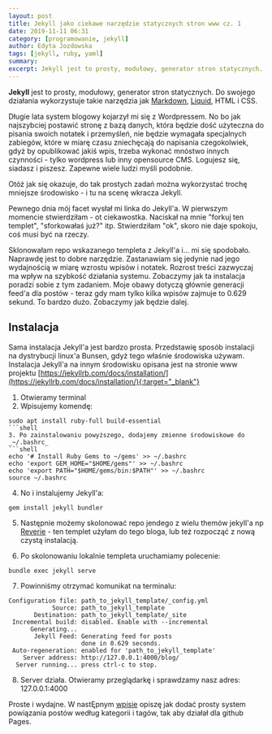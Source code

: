 ```yaml
---
layout: post
title: Jekyll jako ciekawe narzędzie statycznych stron www cz. 1
date: 2019-11-11 06:31
category: [programowanie, jekyll]
author: Edyta Jozdowska
tags: [jekyll, ruby, yaml]
summary:
excerpt: Jekyll jest to prosty, modułowy, generator stron statycznych. Do swojego działania wykorzystuje takie narzędzia jak Markdown, Liquid, HTML i CSS. 
---
```


**Jekyll** jest to prosty, modułowy, generator stron statycznych. Do swojego działania wykorzystuje takie narzędzia jak [Markdown](https://pl.wikipedia.org/wiki/Markdown), [Liquid](https://github.com/Shopify/liquid/wiki), HTML i CSS.

Długie lata system blogowy kojarzył mi się z Wordpressem. No bo jak najszybciej postawić stronę z bazą danych, która będzie dość użyteczna do pisania swoich notatek i przemyśleń, nie będzie wymagała specjalnych zabiegów, które w miarę czasu zniechęcają do napisania czegokolwiek, gdyż by opublikować jakiś wpis, trzeba wykonać mnóstwo innych czynności - tylko wordpress lub inny opensource CMS. Logujesz się, siadasz i piszesz. Zapewne wiele ludzi myśli podobnie.

Otóż jak się okazuje, do tak prostych zadań można wykorzystać trochę mniejsze środowisko - i tu na scenę wkracza Jekyll. 

Pewnego dnia mój facet wysłał mi linka do Jekyll'a. W pierwszym momencie stwierdziłam - ot ciekawostka. Naciskał na mnie "forkuj ten templet", "sforkowałaś już?" itp. Stwierdziłam "ok", skoro nie daje spokoju, coś musi być na rzeczy. 

Sklonowałam repo wskazanego templeta z Jekyll'a i... mi się spodobało. Naprawdę jest to dobre narzędzie. Zastanawiam się jedynie nad jego wydajnością w miarę wzrostu wpisów i notatek. Rozrost treści zazwyczaj ma wpływ na szybkość działania systemu. Zobaczymy jak ta instalacja poradzi sobie z tym zadaniem. Moje obawy dotyczą głównie generacji feed'a dla postów - teraz gdy mam tylko kilka wpisów zajmuje to 0.629 sekund. To bardzo dużo. Zobaczymy jak będzie dalej.

## Instalacja
Sama instalacja Jekyll'a jest bardzo prosta. Przedstawię sposób instalacji na dystrybucji linux'a Bunsen, gdyż tego właśnie środowiska używam. Instalacja Jekyll'a na innym środowisku opisana jest na stronie www projektu [https://jekyllrb.com/docs/installation/](https://jekyllrb.com/docs/installation/){:target="_blank"}

1. Otwieramy terminal
2. Wpisujemy komendę:
```shell
sudo apt install ruby-full build-essential
```shell
3. Po zainstalowaniu powyższego, dodajemy zmienne środowiskowe do _~/.bashrc_
```shell
echo '# Install Ruby Gems to ~/gems' >> ~/.bashrc
echo 'export GEM_HOME="$HOME/gems"' >> ~/.bashrc
echo 'export PATH="$HOME/gems/bin:$PATH"' >> ~/.bashrc
source ~/.bashrc
```
4. No i instalujemy Jekyll'a:
```shell
gem install jekyll bundler
```
5. Następnie możemy skolonować repo jendego z wielu themów jekyll'a np [Reverie](https://github.com/amitmerchant1990/reverie) - ten templet użyłam do tego bloga, lub też rozpocząć z nową czystą instalacją. 

6. Po skolonowaniu lokalnie templeta uruchamiamy polecenie:
```shell
bundle exec jekyll serve
```
7. Powinniśmy otrzymać komunikat na terminalu:
```shell 
Configuration file: path_to_jekyll_template/_config.yml
            Source: path_to_jekyll_template
       Destination: path_to_jekyll_template/_site
 Incremental build: disabled. Enable with --incremental
      Generating... 
       Jekyll Feed: Generating feed for posts
                    done in 0.629 seconds.
 Auto-regeneration: enabled for 'path_to_jekyll_template'
    Server address: http://127.0.0.1:4000/blog/
  Server running... press ctrl-c to stop.
```
8. Server działa. Otwieramy przeglądarkę i sprawdzamy  nasz adres: 127.0.0.1:4000

Proste i wydajne. W nastĘpnym [wpisie](../kategorie-i-tagi-w-jekyll/) opiszę jak dodać prosty system powiązania postów według kategorii i tagów, tak aby działał dla github Pages.

